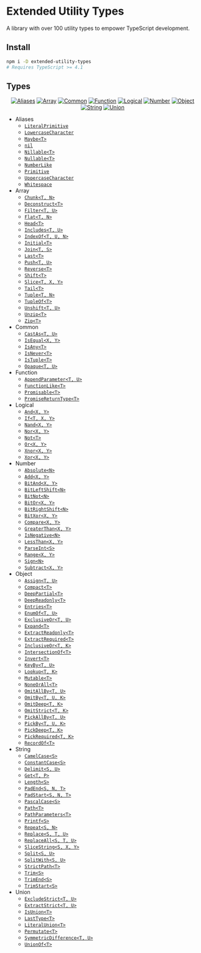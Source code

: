 # Extended Utility Types

A library with over 100 utility types to empower TypeScript development.

## Install

```sh
npm i -D extended-utility-types
# Requires TypeScript >= 4.1
```

## Types

<div align="center">

[![Aliases]](src/aliases)
[![Array]](src/array)
[![Common]](src/common)
[![Function]](src/function)
[![Logical]](src/logical)
[![Number]](src/number)
[![Object]](src/object)
[![String]](src/string)
[![Union]](src/union)

</div>

- Aliases
	- [`LiteralPrimitive`](src/aliases/LiteralPrimitive.ts)
	- [`LowercaseCharacter`](src/aliases/LowercaseCharacter.ts)
	- [`Maybe<T>`](src/aliases/Maybe.ts)
	- [`nil`](src/aliases/Nil.ts)
	- [`Nillable<T>`](src/aliases/Nillable.ts)
	- [`Nullable<T>`](src/aliases/Nullable.ts)
	- [`NumberLike`](src/aliases/NumberLike.ts)
	- [`Primitive`](src/aliases/Primitive.ts)
	- [`UppercaseCharacter`](src/aliases/UppercaseCharacter.ts)
	- [`Whitespace`](src/aliases/Whitespace.ts)
- Array
	- [`Chunk<T, N>`](src/array/Chunk.ts)
	- [`Deconstruct<T>`](src/array/Deconstruct.ts)
	- [`Filter<T, U>`](src/array/Filter.ts)
	- [`Flat<T, N>`](src/array/Flat.ts)
	- [`Head<T>`](src/array/Head.ts)
	- [`Includes<T, U>`](src/array/Includes.ts)
	- [`IndexOf<T, U, N>`](src/array/IndexOf.ts)
	- [`Initial<T>`](src/array/Initial.ts)
	- [`Join<T, S>`](src/array/Join.ts)
	- [`Last<T>`](src/array/Last.ts)
	- [`Push<T, U>`](src/array/Push.ts)
	- [`Reverse<T>`](src/array/Reverse.ts)
	- [`Shift<T>`](src/array/Shift.ts)
	- [`Slice<T, X, Y>`](src/array/Slice.ts)
	- [`Tail<T>`](src/array/Tail.ts)
	- [`Tuple<T, N>`](src/array/Tuple.ts)
	- [`TupleOf<T>`](src/array/TupleOf.ts)
	- [`Unshift<T, U>`](src/array/Unshift.ts)
	- [`Unzip<T>`](src/array/Unzip.ts)
	- [`Zip<T>`](src/array/Zip.ts)
- Common
	- [`CastAs<T, U>`](src/common/CastAs.ts)
	- [`IsEqual<X, Y>`](src/common/IsEqual.ts)
	- [`IsAny<T>`](src/common/IsAny.ts)
	- [`IsNever<T>`](src/common/IsNever.ts)
	- [`IsTuple<T>`](src/common/IsTuple.ts)
	- [`Opaque<T, U>`](src/common/Opaque.ts)
- Function
	- [`AppendParameter<T, U>`](src/function/AppendParameter.ts)
	- [`FunctionLike<T>`](src/function/FunctionLike.ts)
	- [`Promisable<T>`](src/function/Promisable.ts)
	- [`PromiseReturnType<T>`](src/function/PromiseReturnType.ts)
- Logical
	- [`And<X, Y>`](src/logical/And.ts)
	- [`If<T, X, Y>`](src/logical/If.ts)
	- [`Nand<X, Y>`](src/logical/Nand.ts)
	- [`Nor<X, Y>`](src/logical/Nor.ts)
	- [`Not<T>`](src/logical/Not.ts)
	- [`Or<X, Y>`](src/logical/Or.ts)
	- [`Xnor<X, Y>`](src/logical/Xnor.ts)
	- [`Xor<X, Y>`](src/logical/Xor.ts)
- Number
	- [`Absolute<N>`](src/number/Absolute.ts)
	- [`Add<X, Y>`](src/number/Add.ts)
	- [`BitAnd<X, Y>`](src/number/BitAnd.ts)
	- [`BitLeftShift<N>`](src/number/BitLeftShift.ts)
	- [`BitNot<N>`](src/number/BitNot.ts)
	- [`BitOr<X, Y>`](src/number/BitOr.ts)
	- [`BitRightShift<N>`](src/number/BitRightShift.ts)
	- [`BitXor<X, Y>`](src/number/BitXor.ts)
	- [`Compare<X, Y>`](src/number/Compare.ts)
	- [`GreaterThan<X, Y>`](src/number/GreaterThan.ts)
	- [`IsNegative<N>`](src/number/IsNegative.ts)
	- [`LessThan<X, Y>`](src/number/LessThan.ts)
	- [`ParseInt<S>`](src/number/ParseInt.ts)
	- [`Range<X, Y>`](src/number/Range.ts)
	- [`Sign<N>`](src/number/Sign.ts)
	- [`Subtract<X, Y>`](src/number/Subtract.ts)
- Object
	- [`Assign<T, U>`](src/object/Assign.ts)
	- [`Compact<T>`](src/object/Compact.ts)
	- [`DeepPartial<T>`](src/object/DeepPartial.ts)
	- [`DeepReadonly<T>`](src/object/DeepReadonly.ts)
	- [`Entries<T>`](src/object/Entries.ts)
	- [`EnumOf<T, U>`](src/object/EnumOf.ts)
	- [`ExclusiveOr<T, U>`](src/object/ExclusiveOr.ts)
	- [`Expand<T>`](src/object/Expand.ts)
	- [`ExtractReadonly<T>`](src/object/ExtractReadonly.ts)
	- [`ExtractRequired<T>`](src/object/ExtractRequired.ts)
	- [`InclusiveOr<T, K>`](src/object/InclusiveOr.ts)
	- [`IntersectionOf<T>`](src/object/IntersectionOf.ts)
	- [`Invert<T>`](src/object/Invert.ts)
	- [`KeyBy<T, U>`](src/object/KeyBy.ts)
	- [`Lookup<T, K>`](src/object/Lookup.ts)
	- [`Mutable<T>`](src/object/Mutable.ts)
	- [`NoneOrAll<T>`](src/object/NoneOrAll.ts)
	- [`OmitAllBy<T, U>`](src/object/OmitAllBy.ts)
	- [`OmitBy<T, U, K>`](src/object/OmitBy.ts)
	- [`OmitDeep<T, K>`](src/object/OmitDeep.ts)
	- [`OmitStrict<T, K>`](src/object/OmitStrict.ts)
	- [`PickAllBy<T, U>`](src/object/PickAllBy.ts)
	- [`PickBy<T, U, K>`](src/object/PickBy.ts)
	- [`PickDeep<T, K>`](src/object/PickDeep.ts)
	- [`PickRequired<T, K>`](src/object/PickRequired.ts)
	- [`RecordOf<T>`](src/object/RecordOf.ts)
- String
	- [`CamelCase<S>`](src/string/CamelCase.ts)
	- [`ConstantCase<S>`](src/string/ConstantCase.ts)
	- [`Delimit<S, U>`](src/string/Delimit.ts)
	- [`Get<T, P>`](src/string/Get.ts)
	- [`Length<S>`](src/string/Length.ts)
	- [`PadEnd<S, N, T>`](src/string/PadEnd.ts)
	- [`PadStart<S, N, T>`](src/string/PadStart.ts)
	- [`PascalCase<S>`](src/string/PascalCase.ts)
	- [`Path<T>`](src/string/Path.ts)
	- [`PathParameters<T>`](src/string/PathParameters.ts)
	- [`Printf<S>`](src/string/Printf.ts)
	- [`Repeat<S, N>`](src/string/Repeat.ts)
	- [`Replace<S, T, U>`](src/string/Replace.ts)
	- [`ReplaceAll<S, T, U>`](src/string/ReplaceAll.ts)
	- [`SliceString<S, X, Y>`](src/string/SliceString.ts)
	- [`Split<S, U>`](src/string/Split.ts)
	- [`SplitWith<S, U>`](src/string/SplitWith.ts)
	- [`StrictPath<T>`](src/string/StrictPath.ts)
	- [`Trim<S>`](src/string/Trim.ts)
	- [`TrimEnd<S>`](src/string/TrimEnd.ts)
	- [`TrimStart<S>`](src/string/TrimStart.ts)
- Union
	- [`ExcludeStrict<T, U>`](src/union/ExcludeStrict.ts)
	- [`ExtractStrict<T, U>`](src/union/ExtractStrict.ts)
	- [`IsUnion<T>`](src/union/IsUnion.ts)
	- [`LastType<T>`](src/union/LastType.ts)
	- [`LiteralUnion<T>`](src/union/LiteralUnion.ts)
	- [`Permutate<T>`](src/union/Permutate.ts)
	- [`SymmetricDifference<T, U>`](src/union/SymmetricDifference.ts)
	- [`UnionOf<T>`](src/union/UnionOf.ts)

[Aliases]: https://img.shields.io/badge/10-Aliases-FF9C9F?style=for-the-badge&labelColor=363C44
[Array]: https://img.shields.io/badge/20-Array-FEC98F?style=for-the-badge&labelColor=363C44
[Common]: https://img.shields.io/badge/6-Common-FEDD9E?style=for-the-badge&labelColor=363C44
[Function]: https://img.shields.io/badge/4-Function-B9E9AA?style=for-the-badge&labelColor=363C44
[Logical]: https://img.shields.io/badge/8-Logical-B9F9E6?style=for-the-badge&labelColor=363C44
[Number]: https://img.shields.io/badge/16-Number-B1F1F4?style=for-the-badge&labelColor=363C44
[Object]: https://img.shields.io/badge/26-Object-88C5FF?style=for-the-badge&labelColor=363C44
[String]: https://img.shields.io/badge/21-String-C7B4E0?style=for-the-badge&labelColor=363C44
[Union]: https://img.shields.io/badge/8-Union-F8CEEE?style=for-the-badge&labelColor=363C44
